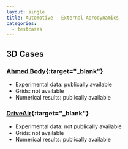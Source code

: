 ```yaml
---
layout: single
title: Automotive - External Aerodynamics
categories:
  - testcases
---
```



## 3D Cases


### [Ahmed Body](http://cfd.mace.manchester.ac.uk/ercoftac/doku.php?id=cases:case082){:target="_blank"}
* Experimental data: publically available
* Grids: not available
* Numerical results: publically available


### [DriveAir](https://www.mw.tum.de/en/aer/research-groups/automotive/drivaer/){:target="_blank"}
* Experimental data: not publically available
* Grids: not available
* Numerical results: publically available
